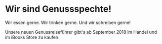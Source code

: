 # Wir sind Genussspechte!

Wir essen gerne. Wir trinken gerne. Und wir schreiben gerne!

Unsere neuen Genussreiseführer gibt's ab September 2018 im Handel und im iBooks Store zu kaufen.

